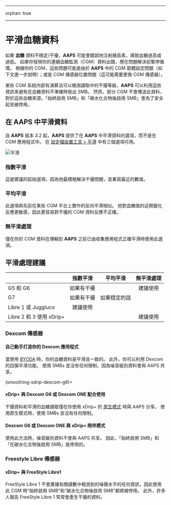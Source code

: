 - - -
orphan: true
- - -

# 平滑血糖資料

如果 **血糖** 資料不穩定/干擾，**AAPS** 可能會錯誤地注射胰島素，導致血糖過高或過低。 如果你發現你的連續血糖監測（CGM）資料出錯，應在問題解決前暫停循環。 根據你的 CGM，這些問題可能是由於 **AAPS** 中的 CGM 韌體設定問題（如下文進一步說明）；或是 CGM 傳感器位置問題（這可能需要更換 CGM 傳感器）。

某些 CGM 系統內部有演算法可以檢測讀取中的干擾等級，**AAPS** 可以利用這些資訊來避免在血糖資料不準確時發出 SMB。 然而，部分 CGM 不會傳送此資料，對於這些血糖來源，「始終啟用 SMB」和「碳水化合物後啟用 SMB」會為了安全起見被停用。

## 在 AAPS 中平滑資料

自 **AAPS** 版本 3.2 起，**AAPS** 提供了在 **AAPS** 中平滑資料的選項，而不是在 CGM 應用程式中。 在 [設定檔設置工具 > 平滑](../SettingUpAaps/ConfigBuilder.md) 中有三個選項可用。

![平滑](../images/ConfBuild_Smoothing.png)

### 指數平滑

這是建議的起始選項，因為他最積極解決干擾問題，並重寫最近的數值。

### 平均平滑

此選項與先前在某些 CGM 平台上實作的反向平滑相似。 他對血糖值的近期變化反應更敏感，因此更容易對干擾的 CGM 資料反應不正確。

### 無平滑處理

僅在你的 CGM 資料在傳輸到 **AAPS** 之前已由收集應用程式正確平滑時使用此選項。

## 平滑處理建議

|                       | 指數平滑  |  平均平滑  | 無平滑處理 |
| --------------------- |:-----:|:------:|:-----:|
| G5 和 G6               | 如果有干擾 |        | 建議使用  |
| G7                    | 如果有干擾 | 如果穩定的話 |       |
| Libre 1 或 Juggluco    | 建議使用  |        |       |
| Libre 2 和 3 使用 xDrip+ |       |        | 建議使用  |

### Dexcom 傳感器

#### 自己動手打造你的 Dexcom 應用程式
當使用 [BYODA](#DexcomG6-if-using-g6-with-build-your-own-dexcom-app) 時，你的血糖資料是平滑且一致的。 此外，你可以利用 Dexcom 的回彈平滑功能。 使用 SMBs 並沒有任何限制，因為噪音級別資料會與 AAPS 共享。

(smoothing-xdrip-dexcom-g6)=
#### xDrip+ 與 Dexcom G6 或 Dexcom ONE 配合使用
干擾資料和平滑的血糖讀取僅在你使用 xDrip+ 的 [原生模式](https://navid200.github.io/xDrip/docs/Native-Algorithm) 時與 AAPS 分享。 使用原生模式時，使用 SMBs 並沒有任何限制。

#### Dexcom G6 或 Dexcom ONE 與 xDrip+ 陪伴模式
使用此方法時，噪音級別資料不會與 AAPS 共享。 因此，「始終啟用 SMB」和「在碳水化合物後啟用 SMB」是停用的。

### Freestyle Libre 傳感器

#### xDrip+ 與 FreeStyle Libre1
FreeStyle Libre 1 不會廣播有關讀數中檢測到的噪聲水平的任何資訊，因此使用此 CGM 時“始終啟用 SMB”和“碳水化合物後啟用 SMB”都將被停用。 此外，許多人報告 FreeStyle Libre 1 常常會產生干擾的資料。
